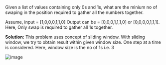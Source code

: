 Given a list of values containing only 0s and 1s, what are the minium no of swaping in the position required to gather all the numbers together.

Assume, input = [1,0,0,0,1,1,0]
Output can be = [0,0,0,1,1,1,0] or [0,0,0,0,1,1,1]. Here, Only swap is required to gather all 1s together.

**Solution:** This problem uses concept of sliding window. With sliding window, we try to obtain result within given window size. 
One step at a time is considered. Here, window size is the no of 1s i.e. 3

![image](https://user-images.githubusercontent.com/22523309/176149851-380fe073-1ba3-4415-b4e0-134ba2bc14d1.png)

